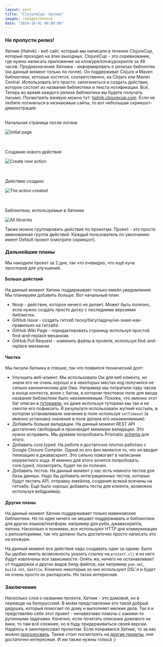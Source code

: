 ```yaml
---
layout: post
title: "ClojureCup: Хатник"
images: /images/hatnik
date: "2014-10-01 00:00:00"
---
```


### Не пропусти релиз!

Хатник (Hatnik) - веб сайт, который мы написали в течение ClojureCup, который проходил на этих выходных. ClojureCup - это соревнование, где нужно написать приложение на кложуре/кложурскрипте за 48 часов. Предназначение Хатника - информировать о релизах библиотек (на данный момент только по почте). Он поддерживат Clojure и Maven библиотеки, которые хостятся, соответственно, на Clojars или Maven Central. Использовать его просто: залогиниться и создать действие, которое состоит из названия библиотеки и текста нотификации. Всё. Теперь во время каждого релиза библиотеки вы будете получать письмо. Посмотреть вживую можно тут: [hatnik.clojurecup.com](http://hatnik.clojurecup.com). Если не любите логиниться в незнакомые сайты, то вот небольшая скриншот-демонстрация:

<br>
Начальная страница после логина

![Initial page]({{page.images}}/hatnik_0.png)

<br>
<br>
Создание нового действия

![Create new action]({{page.images}}/hatnik_1.png)

<br>
<br>
Действие создано

![The action created]({{page.images}}/hatnik_2.png)

<br>
<br>
Библиотеки, используемые в Хатнике

![All libraries]({{page.images}}/hatnik_3.png)

Также можно группировать действия по проектам. Проект - это просто именованная группа действий. Каждый пользователь по умолчанию имеет Default проект (смотрите скриншот).

### Дальнейшие планы

Мы накодили проект за 2 дня, так что очевидно, что ещё куча просторов для улучшений.

#### Больше действий

На данный момент Хатник поддерживает только емейл уведомления. Мы планируем добавить больше. Вот начальный план:

* Noop - действие, которое ничего не делает. Может быть полезно, если нужно создать просто доску с последними версиями библиотек.
* GitHub Issue - создать гитхаб таску/багу/задачу/не-знаю-как-правильно на гитхабе.
* GitHub Wiki Page - поредактировать страницу используя простой find-and-replace механизм.
* GitHub Pull Request - изменить файлы в проекте, используя find-and-replace механизм

#### Чистка

Мы писали Хатника в спешке, так что появился технический долг:

* Улучшить веб-клиент. Мы использовали Ом для веб клиента, но знали его не очень хорошо и в некоторых местах код получился не сильно каноническим для Ома. Например мы потратили пару часов в конце контеста, воюя с багом, в котором текстовое поле для ввода названия библиотеки было неизменяемым. Похоже, что именно этот баг описан в [туториале](https://github.com/swannodette/om/wiki/Basic-Tutorial#dealing-with-text-input-fields), но даже используя туториал мы так и не смогли его пофиксить. В результате использовали жуткий костыль, в котором устанавливали значение в поле используя `setTimeout` (а именно установка значения в поле делала его неизменяемым).
* Добавить больше валидации. На данный момент REST API достаточно свободный и производит минимум валидации. Это нужно исправить. Мы думаем попробовать  Prismatic [schema](https://github.com/Prismatic/schema) для этого.
* Добавить core.typed. На работе я достаточно плотно работаю с Google Closure Compiler. Одной из его фич является то, что он вводит типизацию в джаваскрипт. Это сильно помогает в написании корректного кода. И именно для этого хочется попробовать core.typed, посмотреть, будет ли он полезен.
* Добавить тестов. На данный момент у нас есть немного тестов для базы данных. Надо бы добавить интеграционных тестов, которые будут тестать API, отправку емейлов, создания всякой всячины на гитхабе. Ещё было хорошо добавить тесты для клиента, возможно используя вебдрайвер.

#### Другие планы

На данный момент Хатник поддерживает только мавеновские библиотеки. Но по идее ничего не мешает поддерживать и библиотеки для других языков/платформ. например для руби, джаваскрипта, питона. Насколько я понимаю, все используют HTTP для коммуникации с репозиториями, так что должно быть достаточно просто написать это на кложуре.

На данный момент все действия надо создавать один за одним. Было бы удобно иметь возможность указать ссылку на `project.clj` и из него будут извлечены все зависимости. Опять же, ничего не останавливает от поддержки и других видов билд-файлов, как например `pom.xml`, `build.sbt`, `Gemfile`. Конечно некоторые из них используют DSL'и и будет не очень просто их распарсить. Но таска интересная.

### Заключение

Несколько слов о названии проекта. Хатник - это домовой, но в переводе на белорусский. В моём представлении это такой добрый дедушка, который помогает по дому и выполняет мелкие дела. Так я и представляю себе этот проект - ненавязчиво помочь с какими-то рутинными задачами. Конечно, если почитать описание домового на вики, то там всё сложнее, но я буду придерживаться своей версии. Надеюсь я заинтересовал проектом. Если понравился Хатник, то за нас можно [проголосвать](https://clojurecup.com/#/apps/hatnik). Также стоит посмотреть на [другие проекты](https://clojurecup.com/#/apps), они достаточно интересные. И им также нужны голоса ;)